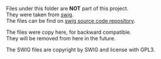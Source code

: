 <!-- SPDX-License-Identifier: GFDL-1.3-no-invariants-or-later
     SPDX-FileCopyrightText: Copyright © 2022 Erez Geva <ErezGeva2@gmail.com> -->
Files under this folder are **NOT** part of this project.  
They were taken from [swig](https://www.swig.org/).  
The files can be find on [swig source code repository](https://github.com/swig/swig/tree/master/Lib).

The files were copy here, for backward compatible.  
They will be removed from here in the future.

The SWIG files are copyright by SWIG and license with GPL3.

